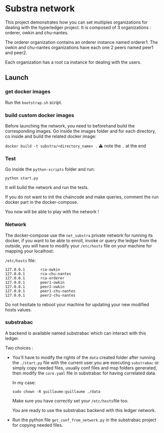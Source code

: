 # Substra network

This project demonstrates how you can set multiples organizations for dealing with the hyperledger project.
It is composed of 3 organizations : orderer, owkin and chu-nantes.

The orderer organization contains an orderer instance named orderer1.
The owkin and chu-nantes organizations have each one 2 peers named peer1 and peer2.

Each organization has a root ca instance for dealing with the users.

## Launch

### get docker images

Run the `bootstrap.sh` script.

### build custom docker images

Before launching the network, you need to beforehand build the corresponding images.
Go inside the images folder and for each directory, co inside and build the related docker image:

`docker build -t substra/<directory_name> .` :warning: note the `.` at the end

### Test

Go inside the `python-scripts` folder and run:

`python start.py`

It will build the network and run the tests.

If you do not want to init the chaincode and make queries, comment the run docker part in the docker-compose.

You now will be able to play with the network !

### Network

The docker-compose use the `net_substra` private network for running its docker, if you want to be able to enroll, invoke or query the ledger from the outside, you will have to modify your `/etc/hosts` file on your machine for mapping your localhost:

`/etc/hosts` file:
```shell
127.0.0.1       rca-owkin
127.0.0.1       rca-chu-nantes
127.0.0.1       rca-orderer
127.0.0.1       peer1-owkin
127.0.0.1       peer2-owkin
127.0.0.1       peer1-chu-nantes
127.0.0.1       peer2-chu-nantes
```

Do not hesitate to reboot your machine for updating your new modified hosts values.

### substrabac

A backend is available named substrabac which can interact with this ledger.

Two choices : 

- You'll have to modify the rights of the `data` created folder after running the `./start.py` file with the current user you are executing `substrabac` or simply copy needed files, usually conf files and msp folders generated, then modify the `core.yaml` file in substrabac for having correlated data.

    In my case:
    ```shell
    sudo chown -R guillaume:guillaume ./data
    ```

    Make sure you have correctly set your `/etc/hosts`file too.
    
    You are ready to use the substrabac backend with this ledger network.

- Run the python file `get_conf_from_network.py` in the substrabac project for copying needed files.